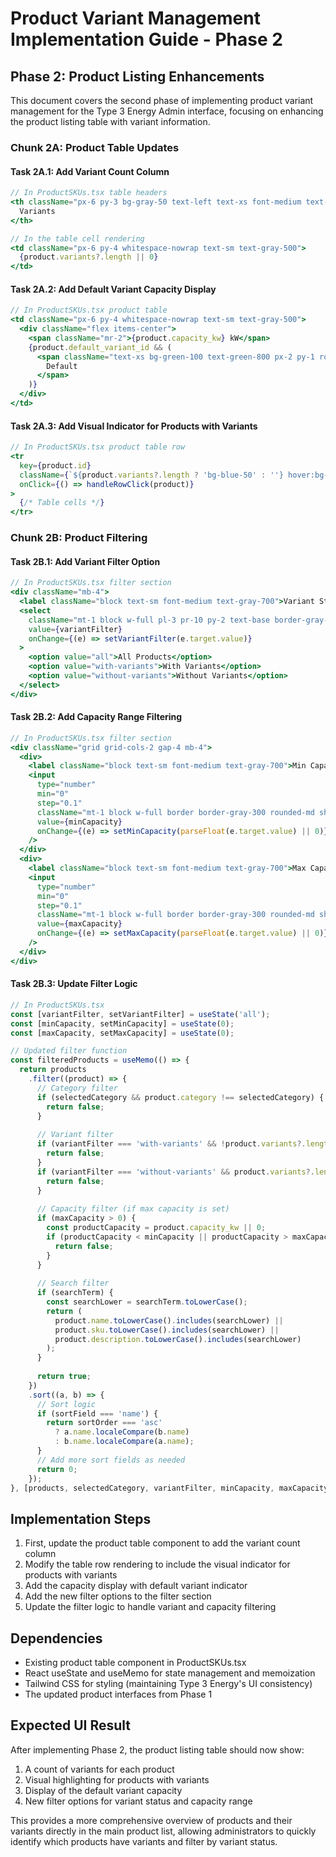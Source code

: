 # Product Variant Management Implementation Guide - Phase 2

## Phase 2: Product Listing Enhancements

This document covers the second phase of implementing product variant management for the Type 3 Energy Admin interface, focusing on enhancing the product listing table with variant information.

### Chunk 2A: Product Table Updates

#### Task 2A.1: Add Variant Count Column
```jsx
// In ProductSKUs.tsx table headers
<th className="px-6 py-3 bg-gray-50 text-left text-xs font-medium text-gray-500 uppercase tracking-wider">
  Variants
</th>

// In the table cell rendering
<td className="px-6 py-4 whitespace-nowrap text-sm text-gray-500">
  {product.variants?.length || 0}
</td>
```

#### Task 2A.2: Add Default Variant Capacity Display
```jsx
// In ProductSKUs.tsx product table
<td className="px-6 py-4 whitespace-nowrap text-sm text-gray-500">
  <div className="flex items-center">
    <span className="mr-2">{product.capacity_kw} kW</span>
    {product.default_variant_id && (
      <span className="text-xs bg-green-100 text-green-800 px-2 py-1 rounded-full">
        Default
      </span>
    )}
  </div>
</td>
```

#### Task 2A.3: Add Visual Indicator for Products with Variants
```jsx
// In ProductSKUs.tsx product table row
<tr 
  key={product.id}
  className={`${product.variants?.length ? 'bg-blue-50' : ''} hover:bg-gray-100 cursor-pointer`}
  onClick={() => handleRowClick(product)}
>
  {/* Table cells */}
</tr>
```

### Chunk 2B: Product Filtering

#### Task 2B.1: Add Variant Filter Option
```jsx
// In ProductSKUs.tsx filter section
<div className="mb-4">
  <label className="block text-sm font-medium text-gray-700">Variant Status</label>
  <select
    className="mt-1 block w-full pl-3 pr-10 py-2 text-base border-gray-300 focus:outline-none focus:ring-indigo-500 focus:border-indigo-500 sm:text-sm rounded-md"
    value={variantFilter}
    onChange={(e) => setVariantFilter(e.target.value)}
  >
    <option value="all">All Products</option>
    <option value="with-variants">With Variants</option>
    <option value="without-variants">Without Variants</option>
  </select>
</div>
```

#### Task 2B.2: Add Capacity Range Filtering
```jsx
// In ProductSKUs.tsx filter section
<div className="grid grid-cols-2 gap-4 mb-4">
  <div>
    <label className="block text-sm font-medium text-gray-700">Min Capacity</label>
    <input
      type="number"
      min="0"
      step="0.1"
      className="mt-1 block w-full border border-gray-300 rounded-md shadow-sm py-2 px-3 focus:outline-none focus:ring-indigo-500 focus:border-indigo-500 sm:text-sm"
      value={minCapacity}
      onChange={(e) => setMinCapacity(parseFloat(e.target.value) || 0)}
    />
  </div>
  <div>
    <label className="block text-sm font-medium text-gray-700">Max Capacity</label>
    <input
      type="number"
      min="0"
      step="0.1"
      className="mt-1 block w-full border border-gray-300 rounded-md shadow-sm py-2 px-3 focus:outline-none focus:ring-indigo-500 focus:border-indigo-500 sm:text-sm"
      value={maxCapacity}
      onChange={(e) => setMaxCapacity(parseFloat(e.target.value) || 0)}
    />
  </div>
</div>
```

#### Task 2B.3: Update Filter Logic
```jsx
// In ProductSKUs.tsx
const [variantFilter, setVariantFilter] = useState('all');
const [minCapacity, setMinCapacity] = useState(0);
const [maxCapacity, setMaxCapacity] = useState(0);

// Updated filter function
const filteredProducts = useMemo(() => {
  return products
    .filter((product) => {
      // Category filter
      if (selectedCategory && product.category !== selectedCategory) {
        return false;
      }
      
      // Variant filter
      if (variantFilter === 'with-variants' && !product.variants?.length) {
        return false;
      }
      if (variantFilter === 'without-variants' && product.variants?.length) {
        return false;
      }
      
      // Capacity filter (if max capacity is set)
      if (maxCapacity > 0) {
        const productCapacity = product.capacity_kw || 0;
        if (productCapacity < minCapacity || productCapacity > maxCapacity) {
          return false;
        }
      }
      
      // Search filter
      if (searchTerm) {
        const searchLower = searchTerm.toLowerCase();
        return (
          product.name.toLowerCase().includes(searchLower) ||
          product.sku.toLowerCase().includes(searchLower) ||
          product.description.toLowerCase().includes(searchLower)
        );
      }
      
      return true;
    })
    .sort((a, b) => {
      // Sort logic
      if (sortField === 'name') {
        return sortOrder === 'asc'
          ? a.name.localeCompare(b.name)
          : b.name.localeCompare(a.name);
      }
      // Add more sort fields as needed
      return 0;
    });
}, [products, selectedCategory, variantFilter, minCapacity, maxCapacity, searchTerm, sortField, sortOrder]);
```

## Implementation Steps

1. First, update the product table component to add the variant count column
2. Modify the table row rendering to include the visual indicator for products with variants
3. Add the capacity display with default variant indicator
4. Add the new filter options to the filter section
5. Update the filter logic to handle variant and capacity filtering

## Dependencies

- Existing product table component in ProductSKUs.tsx
- React useState and useMemo for state management and memoization
- Tailwind CSS for styling (maintaining Type 3 Energy's UI consistency)
- The updated product interfaces from Phase 1

## Expected UI Result

After implementing Phase 2, the product listing table should now show:  

1. A count of variants for each product
2. Visual highlighting for products with variants
3. Display of the default variant capacity
4. New filter options for variant status and capacity range

This provides a more comprehensive overview of products and their variants directly in the main product list, allowing administrators to quickly identify which products have variants and filter by variant status.
